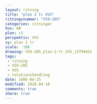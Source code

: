 ```yaml
---
layout: ritning
title: "plan 2 tr VVS"
ritningsnummer: "V59:205"
categories: ritningar
hus: AB
plan: +2
perspektiv: VVS
vy: plan 2 tr
scale:  100
drawing: V59-205_plan-2-tr_VVS_13794451
tags:
 - ritning
 - V59:205
 - VVS
 - relationshandling
date: 1986-04-25
modified: 2020-04-18
comments: true
share: true
---
```

